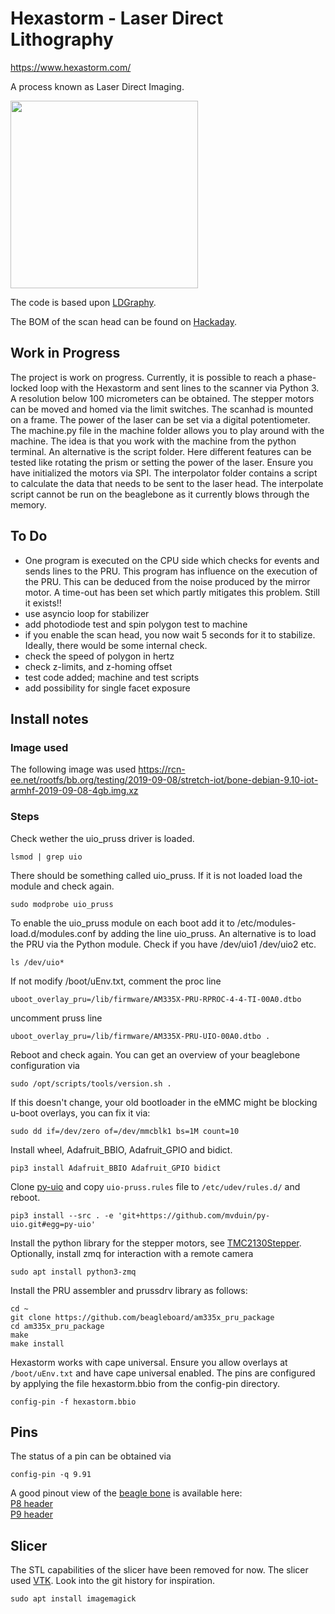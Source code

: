 # Hexastorm - Laser Direct Lithography


https://www.hexastorm.com/

A process known as Laser Direct Imaging. <br>

<img src="https://cdn.hackaday.io/images/7106161566426847098.jpg" align="center" height="300"/>

The code is based upon [LDGraphy](http://ldgraphy.org/). 


The BOM of the scan head can be found on [Hackaday](https://hackaday.io/project/21933-open-hardware-fast-high-resolution-laser).


## Work in Progress
The project is work on progress. Currently, it is possible to reach a phase-locked loop with the Hexastorm and sent lines to the scanner via Python 3. A resolution below 100 micrometers can be obtained. The stepper motors can be moved and homed via the limit switches. The scanhad is mounted on a frame. The power of the laser can be set via a 
digital potentiometer.
The machine.py file in the machine folder allows you to play around with the machine. The idea is that you work with the machine from the python terminal. An alternative is the script folder. Here different features can be tested like rotating the prism or setting the power of the laser. Ensure you have initialized the motors via SPI. The interpolator folder contains a script to calculate the data that needs to be sent to the laser head. The interpolate script cannot be run on the beaglebone as it currently blows through the memory.

## To Do
* One program is executed on the CPU side which checks for events and sends lines to the PRU. This program has influence on the execution of the PRU. This can be deduced from the noise produced by the mirror motor. A time-out has been set which partly mitigates this problem. Still it exists!!
* use asyncio loop for stabilizer
* add photodiode test and spin polygon test to machine
* if you enable the scan head, you now wait 5 seconds for it to stabilize. Ideally, there would be some internal check.
* check the speed of polygon in hertz 
* check z-limits, and z-homing offset
* test code added; machine and test scripts
* add possibility for single facet exposure


## Install notes

### Image used
The following image was used https://rcn-ee.net/rootfs/bb.org/testing/2019-09-08/stretch-iot/bone-debian-9.10-iot-armhf-2019-09-08-4gb.img.xz

### Steps
Check wether the uio_pruss driver is loaded.
```
lsmod | grep uio
```
There should be something called uio_pruss. If it is not loaded load the module and check again.
```
sudo modprobe uio_pruss 
```
To enable the uio_pruss module on each boot add it to /etc/modules-load.d/modules.conf by adding the line uio_pruss.
An alternative is to load the PRU via the Python module.
Check if you have /dev/uio1 /dev/uio2 etc. 
```
ls /dev/uio*
```
If not modify /boot/uEnv.txt, comment the proc line
```
uboot_overlay_pru=/lib/firmware/AM335X-PRU-RPROC-4-4-TI-00A0.dtbo 
```
uncomment pruss line
```
uboot_overlay_pru=/lib/firmware/AM335X-PRU-UIO-00A0.dtbo .
```
Reboot and check again.
You can get an overview of your beaglebone configuration via
```
sudo /opt/scripts/tools/version.sh .
```
If this doesn't change, your old bootloader in the eMMC might be blocking u-boot overlays, you can fix it via:
```
sudo dd if=/dev/zero of=/dev/mmcblk1 bs=1M count=10
```
Install wheel, Adafruit_BBIO, Adafruit_GPIO and bidict.
```
pip3 install Adafruit_BBIO Adafruit_GPIO bidict
```
Clone [py-uio](https://github.com/mvduin/py-uio) and copy `uio-pruss.rules` file to `/etc/udev/rules.d/` and reboot.
```
pip3 install --src . -e 'git+https://github.com/mvduin/py-uio.git#egg=py-uio'
```
Install the python library for the stepper motors, see [TMC2130Stepper](https://github.com/hstarmans/TMC2130Stepper). <br>
Optionally, install zmq for interaction with a remote camera
```
sudo apt install python3-zmq
```
Install the PRU assembler and prussdrv library as follows:
```
cd ~
git clone https://github.com/beagleboard/am335x_pru_package
cd am335x_pru_package
make
make install
```
Hexastorm works with cape universal. Ensure you allow overlays at ```/boot/uEnv.txt``` and have cape universal enabled. The pins are configured by applying the file hexastorm.bbio from the config-pin directory.
```
config-pin -f hexastorm.bbio
```

## Pins
The status of a pin can be obtained via 
```
config-pin -q 9.91
```
A good pinout view of the [beagle bone](https://beagleboard.org/bone) is available here: <br/>
[P8 header](http://exploringbeaglebone.com/wp-content/uploads/resources/BBBP8Header.pdf) <br/>
[P9 header](http://exploringbeaglebone.com/wp-content/uploads/resources/BBBP9Header.pdf) <br/>


## Slicer
The STL capabilities of the slicer have been removed for now. The slicer used [VTK](https://vtk.org/).
Look into the git history for inspiration.
```
sudo apt install imagemagick
```

[case-pic]: https://www.hexastorm.com/static/laserscanner.jpg
